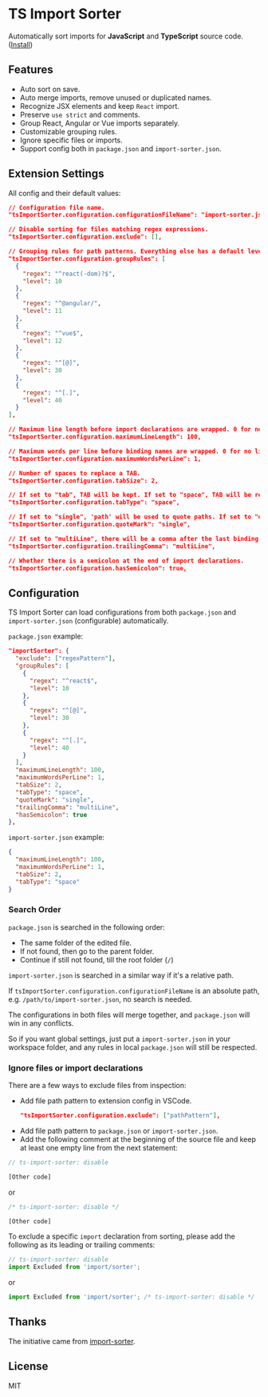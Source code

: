 # TS Import Sorter

Automatically sort imports for **JavaScript** and **TypeScript** source code. ([Install](https://marketplace.visualstudio.com/items?itemName=dozerg.tsimportsorter))

## Features

- Auto sort on save.
- Auto merge imports, remove unused or duplicated names.
- Recognize JSX elements and keep `React` import.
- Preserve `use strict` and comments.
- Group React, Angular or Vue imports separately.
- Customizable grouping rules.
- Ignore specific files or imports.
- Support config both in `package.json` and `import-sorter.json`.

## Extension Settings

All config and their default values:

```json
// Configuration file name.
"tsImportSorter.configuration.configurationFileName": "import-sorter.json",

// Disable sorting for files matching regex expressions.
"tsImportSorter.configuration.exclude": [],

// Grouping rules for path patterns. Everything else has a default level of 20.
"tsImportSorter.configuration.groupRules": [
  {
    "regex": "^react(-dom)?$",
    "level": 10
  },
  {
    "regex": "^@angular/",
    "level": 11
  },
  {
    "regex": "^vue$",
    "level": 12
  },
  {
    "regex": "^[@]",
    "level": 30
  },
  {
    "regex": "^[.]",
    "level": 40
  }
],

// Maximum line length before import declarations are wrapped. 0 for no limit.
"tsImportSorter.configuration.maximumLineLength": 100,

// Maximum words per line before binding names are wrapped. 0 for no limit.
"tsImportSorter.configuration.maximumWordsPerLine": 1,

// Number of spaces to replace a TAB.
"tsImportSorter.configuration.tabSize": 2,

// If set to "tab", TAB will be kept. If set to "space", TAB will be replaced by SPACEs.
"tsImportSorter.configuration.tabType": "space",

// If set to "single", 'path' will be used to quote paths. If set to "double", "path" will be used to quote paths.
"tsImportSorter.configuration.quoteMark": "single",

// If set to "multiLine", there will be a comma after the last binding name in a new line. Or "none" for no comma.
"tsImportSorter.configuration.trailingComma": "multiLine",

// Whether there is a semicolon at the end of import declarations.
"tsImportSorter.configuration.hasSemicolon": true,
```

## Configuration

TS Import Sorter can load configurations from both `package.json` and `import-sorter.json` (configurable) automatically.

`package.json` example:

```json
"importSorter": {
  "exclude": ["regexPattern"],
  "groupRules": [
    {
      "regex": "^react$",
      "level": 10
    },
    {
      "regex": "^[@]",
      "level": 30
    },
    {
      "regex": "^[.]",
      "level": 40
    }
  ],
  "maximumLineLength": 100,
  "maximumWordsPerLine": 1,
  "tabSize": 2,
  "tabType": "space",
  "quoteMark": "single",
  "trailingComma": "multiLine",
  "hasSemicolon": true
},
```

`import-sorter.json` example:

```json
{
  "maximumLineLength": 100,
  "maximumWordsPerLine": 1,
  "tabSize": 2,
  "tabType": "space"
}
```

### Search Order

`package.json` is searched in the following order:

- The same folder of the edited file.
- If not found, then go to the parent folder.
- Continue if still not found, till the root folder (`/`)

`import-sorter.json` is searched in a similar way if it's a relative path.

If `tsImportSorter.configuration.configurationFileName` is an absolute path, e.g. `/path/to/import-sorter.json`, no search is needed.

The configurations in both files will merge together, and `package.json` will win in any conflicts.

So if you want global settings, just put a `import-sorter.json` in your workspace folder, and any rules in local `package.json` will still be respected.

### Ignore files or import declarations

There are a few ways to exclude files from inspection:

- Add file path pattern to extension config in VSCode.
  ```json
  "tsImportSorter.configuration.exclude": ["pathPattern"],
  ```
- Add file path pattern to `package.json` or `import-sorter.json`.
- Add the following comment at the beginning of the source file and keep at least one empty line from the next statement:

```ts
// ts-import-sorter: disable

[Other code]
```

or

```ts
/* ts-import-sorter: disable */

[Other code]
```

To exclude a specific `import` declaration from sorting, please add the following as its leading or trailing comments:

```ts
// ts-import-sorter: disable
import Excluded from 'import/sorter';
```

or

```ts
import Excluded from 'import/sorter'; /* ts-import-sorter: disable */
```

## Thanks

The initiative came from [import-sorter](https://github.com/SoominHan/import-sorter).

## License

MIT
